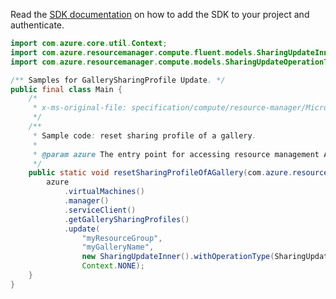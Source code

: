 Read the [SDK documentation](https://github.com/Azure/azure-sdk-for-java/blob/azure-resourcemanager_2.11.0/sdk/resourcemanager/azure-resourcemanager/README.md) on how to add the SDK to your project and authenticate.

```java
import com.azure.core.util.Context;
import com.azure.resourcemanager.compute.fluent.models.SharingUpdateInner;
import com.azure.resourcemanager.compute.models.SharingUpdateOperationTypes;

/** Samples for GallerySharingProfile Update. */
public final class Main {
    /*
     * x-ms-original-file: specification/compute/resource-manager/Microsoft.Compute/stable/2021-07-01/examples/gallery/ResetSharingProfileInAGallery.json
     */
    /**
     * Sample code: reset sharing profile of a gallery.
     *
     * @param azure The entry point for accessing resource management APIs in Azure.
     */
    public static void resetSharingProfileOfAGallery(com.azure.resourcemanager.AzureResourceManager azure) {
        azure
            .virtualMachines()
            .manager()
            .serviceClient()
            .getGallerySharingProfiles()
            .update(
                "myResourceGroup",
                "myGalleryName",
                new SharingUpdateInner().withOperationType(SharingUpdateOperationTypes.RESET),
                Context.NONE);
    }
}
```
